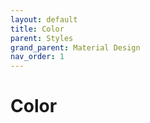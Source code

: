 ```yaml
---
layout: default
title: Color
parent: Styles
grand_parent: Material Design
nav_order: 1
---
```


# Color